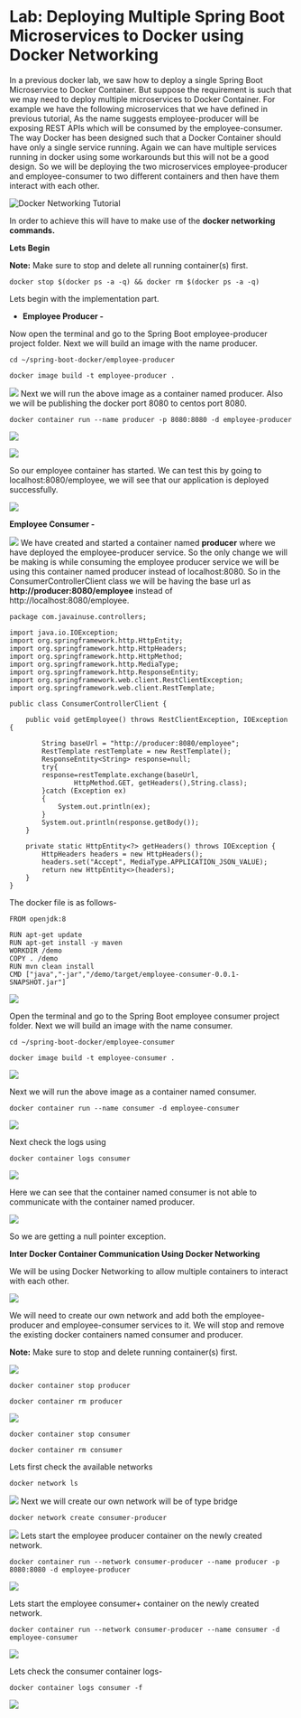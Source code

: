 
Lab: Deploying Multiple Spring Boot Microservices to Docker using Docker Networking
===================================================================================


In a previous docker lab, we
saw how to deploy a single Spring Boot Microservice to Docker Container.
But suppose the requirement is such that we may need to deploy multiple
microservices to Docker Container. For example we have the following
microservices that we have defined in previous tutorial,
As the name suggests employee-producer will be exposing REST APIs which
will be consumed by the employee-consumer.
The way Docker has been designed such that a Docker Container should
have only a single service running. Again we can have multiple services
running in docker using some workarounds but this will not be a good
design. So we will be deploying the two microservices employee-producer
and employee-consumer to two different containers and then have them
interact with each other.

![](./images/docker-5_2.jpg "Docker Networking Tutorial")



In order to achieve this will have to make use of the **docker networking commands.**

**Lets Begin**

**Note:** Make sure to stop and delete all running container(s) first.

`docker stop $(docker ps -a -q) && docker rm $(docker ps -a -q)`

Lets begin with the implementation part.

-   **Employee Producer -**

Now open the terminal and go to the Spring Boot employee-producer
project folder.
Next we will build an image with the name producer.

```
cd ~/spring-boot-docker/employee-producer

docker image build -t employee-producer .
```

![](./images/docker-image-build.jpg)
Next we will run the above image as a container named producer. Also we
will be publishing the docker port 8080 to centos port 8080.

```
docker container run --name producer -p 8080:8080 -d employee-producer
```

![](./images/docker-employee-build.jpg)

![](./images/docker-container-running2.jpg)



So our employee container has started. We can test this by going to
localhost:8080/employee, we will see that our application is deployed
successfully.

![](./images/docker-boot-container-tomcat.jpg)

**Employee Consumer -**


![](./images/docker-boot-employee.jpg)
We have created and started a container named **producer** where we have
deployed the employee-producer service.
So the only change we will be making is while consuming the employee
producer service we will be using this container named producer instead
of localhost:8080.
So in the ConsumerControllerClient class we will be having the base url
as **http://producer:8080/employee** instead of
http://localhost:8080/employee.

```
package com.javainuse.controllers;

import java.io.IOException;
import org.springframework.http.HttpEntity;
import org.springframework.http.HttpHeaders;
import org.springframework.http.HttpMethod;
import org.springframework.http.MediaType;
import org.springframework.http.ResponseEntity;
import org.springframework.web.client.RestClientException;
import org.springframework.web.client.RestTemplate;

public class ConsumerControllerClient {

    public void getEmployee() throws RestClientException, IOException {

        String baseUrl = "http://producer:8080/employee";
        RestTemplate restTemplate = new RestTemplate();
        ResponseEntity<String> response=null;
        try{
        response=restTemplate.exchange(baseUrl,
                HttpMethod.GET, getHeaders(),String.class);
        }catch (Exception ex)
        {
            System.out.println(ex);
        }
        System.out.println(response.getBody());
    }

    private static HttpEntity<?> getHeaders() throws IOException {
        HttpHeaders headers = new HttpHeaders();
        headers.set("Accept", MediaType.APPLICATION_JSON_VALUE);
        return new HttpEntity<>(headers);
    }
}
```

The docker file is as follows-

```
FROM openjdk:8

RUN apt-get update
RUN apt-get install -y maven
WORKDIR /demo
COPY . /demo
RUN mvn clean install
CMD ["java","-jar","/demo/target/employee-consumer-0.0.1-SNAPSHOT.jar"]
```

![](./images/docker-dockerhub.jpg)



Open the terminal and go to the Spring Boot employee consumer project
folder.
Next we will build an image with the name consumer.

```
cd ~/spring-boot-docker/employee-consumer

docker image build -t employee-consumer .
```

![](./images/docker-consumer-build.jpg)

Next we will run the above image as a container named consumer.

```
docker container run --name consumer -d employee-consumer
```

![](./images/docker-consumer-run.jpg)

Next check the logs using

```
docker container logs consumer
```

![](./images/docker-consumer-logs.jpg)

Here we can see that the container named consumer is not able to
communicate with the container named producer.

![](./images/docker-consumer-not-communicate.jpg)

So we are getting a null pointer exception.


**Inter Docker Container Communication Using Docker Networking**

We will be using Docker Networking to allow multiple containers to
interact with each other.

![](./images/docker-networking-tutorial.jpg)

We will need to create our own network and add both the
employee-producer and employee-consumer services to it. We will stop and
remove the existing docker containers named consumer and producer.

**Note:** Make sure to stop and delete running container(s) first.


![](./images/docker-consumer-remove.jpg)

```
docker container stop producer

docker container rm producer
```

![](./images/docker-producer-remove.jpg)

```
docker container stop consumer

docker container rm consumer
```

Lets first check the available networks

```
docker network ls
```

![](./images/docker-network-list.jpg)
Next we will create our own network will be of type bridge

```
docker network create consumer-producer
```

![](./images/docker-create-network.jpg)
Lets start the employee producer container on the newly created network.

```
docker container run --network consumer-producer --name producer -p 8080:8080 -d employee-producer
```

![](./images/docker-create-network-producer.jpg)

Lets start the employee consumer+ container on the newly created
network.

```
docker container run --network consumer-producer --name consumer -d employee-consumer
```

![](./images/docker-create-network-consumer.jpg)



Lets check the consumer container logs-

```
docker container logs consumer -f
```

![](./images/docker-network-logs.jpg)










